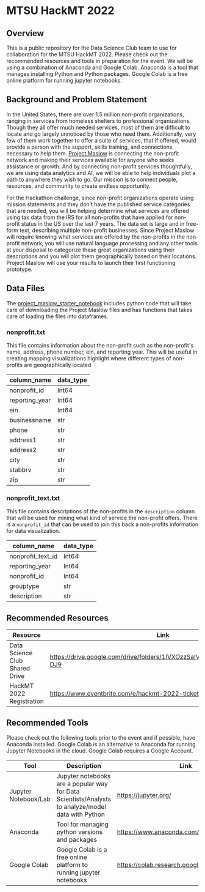 # MTSU HackMT 2022

## Overview

This is a public repository for the Data Science Club team to use for collaboration for the MTSU HackMT 2022.  Please check out the recommended resources and tools in preparation for the event.  We will be using a combination of Anaconda and Google Colab.  Anaconda is a tool that manages installing Python and Python packages.  Google Colab is a free online platform for running jupyter notebooks.

## Background and Problem Statement

In the United States, there are over 1.5 million non-profit organizations, ranging in services from homeless shelters to professional organizations. Though they all offer much needed services, most of them are difficult to locate and go largely unnoticed by those who need them. Additionally, very few of them work together to offer a suite of services, that if offered, would provide a person with the support, skills training, and connections necessary to help them. [Project Maslow](https://www.projectmaslow.org/) is connecting the non-profit network and making their services available for anyone who seeks assistance or growth. And by connecting non-profit services thoughtfully, we are using data analytics and AI, we will be able to help individuals plot a path to anywhere they wish to go. Our mission is to connect people, resources, and community to create endless opportunity.

For the Hackathon challenge, since non-profit organizations operate using mission statements and they don’t have the published service categories that are needed, you will be helping determine what services are offered using tax data from the IRS for all non-profits that have applied for non-profit status in the US over the last 7 years. The data set is large and in free-form text, describing multiple non-profit businesses. Since Project Maslow will require knowing what services are offered by the non-profits in the non-profit network, you will use natural language processing and any other tools at your disposal to categorize these great organizations using their descriptions and you will plot them geographically based on their locations. Project Maslow will use your results to launch their first functioning prototype.

## Data Files

The [project_maslow_starter_notebook](project_maslow_starter_notebook.ipynb) includes python code that will take care of downloading the Project Maslow files and has functions that takes care of loading the files into dataframes.

### nonprofit.txt

This file contains information about the non-profit such as the non-profit's name, address, phone number, ein, and reporting year.  This will be useful in creating mapping visualizations highlight where different types of non-profits are geographically located

|column_name|data_type|
|-|-|
|nonprofit_id|Int64|
|reporting_year|Int64|
|ein|Int64|,
|businessname|str|
|phone|str|
|address1|str|
|address2|str|
|city|str|
|stabbrv|str|
|zip|str|

### nonprofit_text.txt

This file contains descriptions of the non-profits in the `description` column that will be used for mining what kind of service the non-profit offers.  There is a `nonprofit_id` that can be used to join this back a non-profits information for data visualization.

|column_name|data_type|
|-|-|
|nonprofit_text_id|Int64|
|reporting_year|Int64|
|nonprofit_id|Int64|
|grouptype|str|
|description|str|

## Recommended Resources

|Resource|Link|
|-|-|
|Data Science Club Shared Drive|https://drive.google.com/drive/folders/1IVXOzzSaIVGTgsOKX2mJULvXHsbm-DJ9|
|HackMT 2022 Registration|https://www.eventbrite.com/e/hackmt-2022-tickets-208620608857|

## Recommended Tools

Please check out the following tools prior to the event and if possible, have Anaconda installed.  Google Colab is an alternative to Anaconda for running Jupyter Notebooks in the cloud. Google Colab requires a Google Account.

|Tool|Description|Link|
|-|-|-|
|Jupyter Notebook/Lab|Jupyter notebooks are a popular way for Data Scientists/Analysts to analyze/model data with Python|https://jupyter.org/|
|Anaconda|Tool for managing python versions and packages|https://www.anaconda.com/products/individual|
|Google Colab|Google Colab is a free online platform to running jupyter notebooks|https://colab.research.google.com/|
